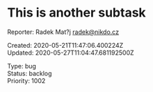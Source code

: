 # This is another subtask

Reporter: Radek Mat?j <radek@nikdo.cz>  

Created: 2020-05-21T11:47:06.400224Z  
Updated: 2020-05-27T11:04:47.681192500Z

Type: bug  
Status: backlog  
Priority: 1002
